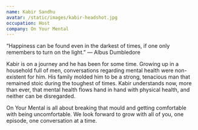 ```yaml
---
name: Kabir Sandhu
avatar: /static/images/kabir-headshot.jpg
occupation: Host
company: On Your Mental
---
```


“Happiness can be found even in the darkest of times, if one only remembers to turn on the light.” — Albus Dumbledore

Kabir is on a journey and he has been for some time. Growing up in a household full of men, conversations regarding mental health were non-existent for him. His family molded him to be a strong, tenacious man that remained stoic during the toughest of times. Kabir understands now, more than ever, that mental health flows hand in hand with physical health, and neither can be disregarded.

On Your Mental is all about breaking that mould and getting comfortable with being uncomfortable. We look forward to grow with all of you, one episode, one conversation at a time.
